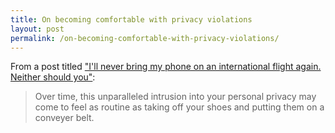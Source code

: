 ```yaml
---
title: On becoming comfortable with privacy violations
layout: post
permalink: /on-becoming-comfortable-with-privacy-violations/
---
```

From a post titled ["I'll never bring my phone on an international flight again. Neither should you"](https://medium.freecodecamp.com/ill-never-bring-my-phone-on-an-international-flight-again-neither-should-you-e9289cde0e5f):

> Over time, this unparalleled intrusion into your personal privacy may come to feel as routine as taking off your shoes and putting them on a conveyer belt.
